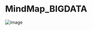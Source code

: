 # MindMap_BIGDATA


![image](https://user-images.githubusercontent.com/45038608/163346140-4d170ffd-f114-4f5f-b40c-2fdf513f7775.png)
